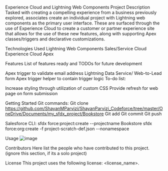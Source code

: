 Experience Cloud and Lightning Web Components
Project Description
Tasked with creating a compelling experience from a business previously explored, associates create an individual project with Lightning web components as the primary user interface. These are surfaced through the use of Experience Cloud to create a customer or partner experience site that allows for the use of these new features, along with supporting Apex classes/triggers and declarative customizations.

Technologies Used
Lightning Web Components
Sales/Service Cloud
Experience Cloud
Apex

Features
List of features ready and TODOs for future development

Apex trigger to validate email address
Lightning Data Service/ Web-to-Lead form
Apex trigger helper to contain trigger logic
To-do list:

Increase styling through utilization of custom CSS
Provide refresh for web page on form submission

Getting Started
Git commands:
Git clone https://github.com/ShayanMParvizi/ShayanParvizi_Codeforce/tree/master/OneDrive/Documents/my_sfdx_project/Bookstore
Git add
Git commit
Git push

Salesforce CLI:
sfdx force:project:create --projectname Bookstore
sfdx force:org:create -f project-scratch-def.json --nonamespace


Usage
![image](https://user-images.githubusercontent.com/92421520/147262965-749494f9-1737-4b06-a6b3-49a13d8e69c6.png)


Contributors
Here list the people who have contributed to this project. (ignore this section, if its a solo project)

License
This project uses the following license: <license_name>.
